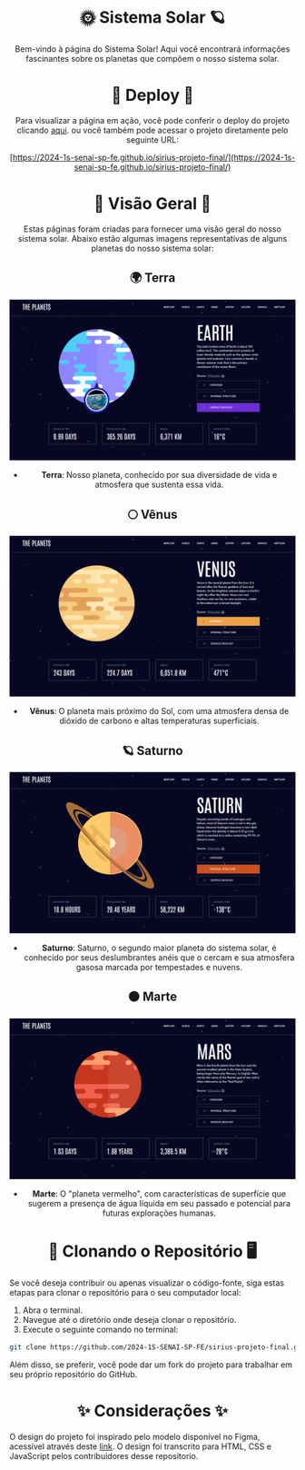 <div align="center">

<h1 align="center"> 🌞 Sistema Solar 🪐 </h1>

Bem-vindo à página do Sistema Solar! Aqui você encontrará informações fascinantes sobre os planetas que compõem o nosso sistema solar.



<h1 align="center"> 🚀 Deploy 🌌</h1>


Para visualizar a página em ação, você pode conferir o deploy do projeto clicando [aqui](https://2024-1s-senai-sp-fe.github.io/sirius-projeto-final/). ou você também pode acessar o projeto diretamente pelo seguinte URL:

[https://2024-1s-senai-sp-fe.github.io/sirius-projeto-final/](https://2024-1s-senai-sp-fe.github.io/sirius-projeto-final/)


<h1 align="center"> 🔭 Visão Geral 🌠</h1>

Estas páginas foram criadas para fornecer uma visão geral do nosso sistema solar. Abaixo estão algumas imagens representativas de alguns planetas do nosso sistema solar:


## 🌍 Terra
![Terra](assets/terra.png)
   - **Terra**: Nosso planeta, conhecido por sua diversidade de vida e atmosfera que sustenta essa vida.
   
## 🌕 Vênus 
![Vênus](assets/Venus.png)
   - **Vênus**: O planeta mais próximo do Sol, com uma atmosfera densa de dióxido de carbono e altas temperaturas superficiais.
   
## 🪐 Saturno
![Saturno](assets/saturno.png)
   - **Saturno**: Saturno, o segundo maior planeta do sistema solar, é conhecido por seus deslumbrantes anéis que o cercam e sua atmosfera gasosa marcada por tempestades e nuvens.
   
## 🟠 Marte
![Marte](assets/Marte.png)
   - **Marte**: O "planeta vermelho", com características de superfície que sugerem a presença de água líquida em seu passado e potencial para futuras explorações humanas.

</div>


<h1 align="center"> 📂 Clonando o Repositório 🖥️ </h1>

Se você deseja contribuir ou apenas visualizar o código-fonte, siga estas etapas para clonar o repositório para o seu computador local:

1. Abra o terminal.
2. Navegue até o diretório onde deseja clonar o repositório.
3. Execute o seguinte comando no terminal:

```bash
git clone https://github.com/2024-1S-SENAI-SP-FE/sirius-projeto-final.git
```
Além disso, se preferir, você pode dar um fork do projeto para trabalhar em seu próprio repositório do GitHub.

<h1 align="center"> ✨ Considerações ✨ </h1>

O design do projeto foi inspirado pelo modelo disponível no Figma, acessível através deste [link](https://www.figma.com/design/Ii342qJMrXKCVkQ0nsxx8x/planets-fact-site). O design foi transcrito para HTML, CSS e JavaScript pelos contribuidores desse repositorio.

